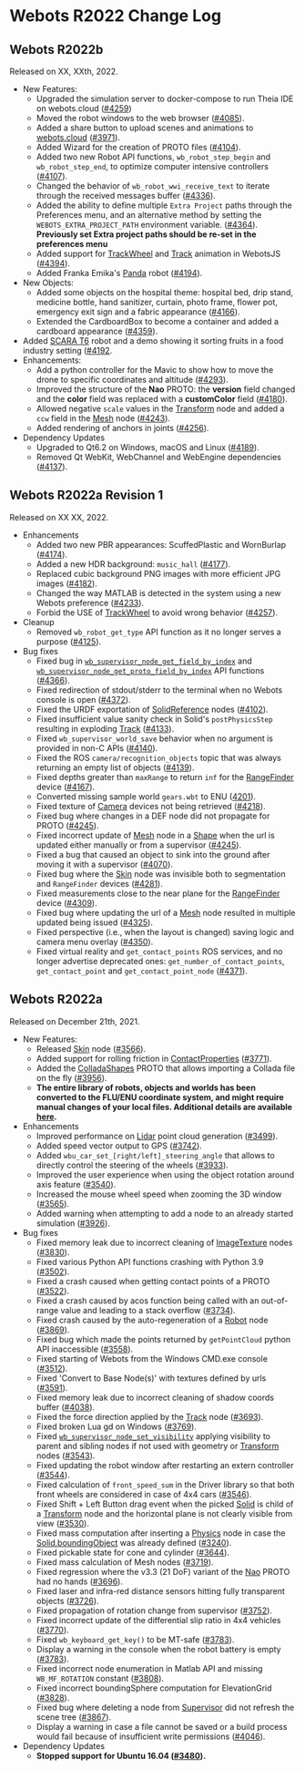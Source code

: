 # Webots R2022 Change Log

## Webots R2022b
Released on XX, XXth, 2022.

  - New Features:
    - Upgraded the simulation server to docker-compose to run Theia IDE on webots.cloud ([#4259](https://github.com/cyberbotics/webots/pull/4259))
    - Moved the robot windows to the web browser ([#4085](https://github.com/cyberbotics/webots/pull/4085)).
    - Added a share button to upload scenes and animations to [webots.cloud](https://webots.cloud) ([#3971](https://github.com/cyberbotics/webots/pull/3971)).
    - Added Wizard for the creation of PROTO files ([#4104](https://github.com/cyberbotics/webots/pull/4104)).
    - Added two new Robot API functions, `wb_robot_step_begin` and `wb_robot_step_end`, to optimize computer intensive controllers ([#4107](https://github.com/cyberbotics/webots/pull/4107)).
    - Changed the behavior of `wb_robot_wwi_receive_text` to iterate through the received messages buffer ([#4336](https://github.com/cyberbotics/webots/pull/4336)).
    - Added the ability to define multiple `Extra Project` paths through the Preferences menu, and an alternative method by setting the `WEBOTS_EXTRA_PROJECT_PATH` environment variable. ([#4364](https://github.com/cyberbotics/webots/pull/4364)). **Previously set Extra project paths should be re-set in the preferences menu**
    - Added support for [TrackWheel](trackwheel.md) and [Track](track.md) animation in WebotsJS ([#4394](https://github.com/cyberbotics/webots/pull/4394)).
    - Added Franka Emika's [Panda](../guide/panda.md) robot ([#4194](https://github.com/cyberbotics/webots/pull/4194)).
  - New Objects:
    - Added some objects on the hospital theme: hospital bed, drip stand, medicine bottle, hand sanitizer, curtain, photo frame, flower pot, emergency exit sign and a fabric appearance ([#4166](https://github.com/cyberbotics/webots/pull/4166)).
    - Extended the CardboardBox to become a container and added a cardboard appearance ([#4359](https://github.com/cyberbotics/webots/pull/4359)).
  - Added [SCARA T6](../guide/scara-epson-t6.md) robot and a demo showing it sorting fruits in a food industry setting ([#4192](https://github.com/cyberbotics/webots/pull/4192).
  - Enhancements:
    - Add a python controller for the Mavic to show how to move the drone to specific coordinates and altitude ([#4293](https://github.com/cyberbotics/webots/pull/4293)).
    - Improved the structure of the **Nao** PROTO: the **version** field changed and the **color** field was replaced with a **customColor** field ([#4180](https://github.com/cyberbotics/webots/pull/4180)).
    - Allowed negative `scale` values in the [Transform](transform.md) node and added a `ccw` field in the [Mesh](mesh.md) node ([#4243](https://github.com/cyberbotics/webots/pull/4243)).
    - Added rendering of anchors in joints ([#4256](https://github.com/cyberbotics/webots/pull/4256)).
  - Dependency Updates
    - Upgraded to Qt6.2 on Windows, macOS and Linux ([#4189](https://github.com/cyberbotics/webots/pull/4189)).
    - Removed Qt WebKit, WebChannel and WebEngine dependencies ([#4137](https://github.com/cyberbotics/webots/pull/4137)).

## Webots R2022a Revision 1
Released on XX XX, 2022.
  - Enhancements
    - Added two new PBR appearances: ScuffedPlastic and WornBurlap ([#4174](https://github.com/cyberbotics/webots/pull/4174)).
    - Added a new HDR background: `music_hall` ([#4177](https://github.com/cyberbotics/webots/pull/4177)).
    - Replaced cubic background PNG images with more efficient JPG images ([#4182](https://github.com/cyberbotics/webots/pull/4182)).
    - Changed the way MATLAB is detected in the system using a new Webots preference ([#4233](https://github.com/cyberbotics/webots/pull/4233)).
    - Forbid the USE of [TrackWheel](trackwheel.md) to avoid wrong behavior ([#4257](https://github.com/cyberbotics/webots/pull/4257)).
  - Cleanup
    - Removed `wb_robot_get_type` API function as it no longer serves a purpose ([#4125](https://github.com/cyberbotics/webots/pull/4125)).
  - Bug fixes
    - Fixed bug in [`wb_supervisor_node_get_field_by_index`](supervisor.md#wb_supervisor_node_get_field_by_index) and [`wb_supervisor_node_get_proto_field_by_index`](supervisor.md#wb_supervisor_node_get_proto_field_by_index) API functions ([#4366](https://github.com/cyberbotics/webots/pull/4366)).
    - Fixed redirection of stdout/stderr to the terminal when no Webots console is open ([#4372](https://github.com/cyberbotics/webots/pull/4372)).
    - Fixed the URDF exportation of [SolidReference](solidreference.md) nodes ([#4102](https://github.com/cyberbotics/webots/pull/4102)).
    - Fixed insufficient value sanity check in Solid's `postPhysicsStep` resulting in exploding [Track](track.md) ([#4133](https://github.com/cyberbotics/webots/pull/4133)).
    - Fixed `wb_supervisor_world_save` behavior when no argument is provided in non-C APIs ([#4140](https://github.com/cyberbotics/webots/pull/4140)).
    - Fixed the ROS `camera/recognition_objects` topic that was always returning an empty list of objects ([#4139](https://github.com/cyberbotics/webots/pull/4139)).
    - Fixed depths greater than `maxRange` to return `inf` for the [RangeFinder](rangefinder.md) device ([#4167](https://github.com/cyberbotics/webots/pull/4167)).
    - Converted missing sample world `gears.wbt` to ENU ([4201](https://github.com/cyberbotics/webots/pull/4201)).
    - Fixed texture of [Camera](camera.md) devices not being retrieved ([#4218](https://github.com/cyberbotics/webots/pull/4218)).
    - Fixed bug where changes in a DEF node did not propagate for PROTO ([#4245](https://github.com/cyberbotics/webots/pull/4245)).
    - Fixed incorrect update of [Mesh](mesh.md) node in a [Shape](shape.md) when the url is updated either manually or from a supervisor ([#4245](https://github.com/cyberbotics/webots/pull/4245)).
    - Fixed a bug that caused an object to sink into the ground after moving it with a supervisor ([#4070](https://github.com/cyberbotics/webots/pull/4070)).
    - Fixed bug where the [Skin](skin.md) node was invisible both to segmentation and `RangeFinder` devices ([#4281](https://github.com/cyberbotics/webots/pull/4281)).
    - Fixed measurements close to the near plane for the [RangeFinder](rangefinder.md) device ([#4309](https://github.com/cyberbotics/webots/pull/4309)).
    - Fixed bug where updating the url of a [Mesh](mesh.md) node resulted in multiple updated being issued ([#4325](https://github.com/cyberbotics/webots/pull/4325)).
    - Fixed perspective (i.e., when the layout is changed) saving logic and camera menu overlay ([#4350](https://github.com/cyberbotics/webots/pull/4350)).
    - Fixed virtual reality and `get_contact_points` ROS services, and no longer advertise deprecated ones: `get_number_of_contact_points`, `get_contact_point` and `get_contact_point_node` ([#4371](https://github.com/cyberbotics/webots/pull/4371)).

## Webots R2022a
Released on December 21th, 2021.

  - New Features:
    - Released [Skin](skin.md) node ([#3566](https://github.com/cyberbotics/webots/pull/3566)).
    - Added support for rolling friction in [ContactProperties](contactproperties.md) ([#3771](https://github.com/cyberbotics/webots/pull/3771)).
    - Added the [ColladaShapes](../guide/object-shapes.md#colladashapes) PROTO that allows importing a Collada file on the fly ([#3956](https://github.com/cyberbotics/webots/pull/3956)).
    - **The entire library of robots, objects and worlds has been converted to the FLU/ENU coordinate system, and might require manual changes of your local files. Additional details are available [here](https://github.com/cyberbotics/webots/wiki/How-to-adapt-your-world-or-PROTO-to-Webots-R2022a).**
  - Enhancements
    - Improved performance on [Lidar](lidar.md) point cloud generation ([#3499](https://github.com/cyberbotics/webots/pull/3499)).
    - Added speed vector output to GPS ([#3742](https://github.com/cyberbotics/webots/pull/3742)).
    - Added `wbu_car_set_[right/left]_steering_angle` that allows to directly control the steering of the wheels ([#3933](https://github.com/cyberbotics/webots/pull/3933)).
    - Improved the user experience when using the object rotation around axis feature ([#3540](https://github.com/cyberbotics/webots/pull/3540)).
    - Increased the mouse wheel speed when zooming the 3D window ([#3565](https://github.com/cyberbotics/webots/pull/3565)).
    - Added warning when attempting to add a node to an already started simulation ([#3926](https://github.com/cyberbotics/webots/pull/3926)).
  - Bug fixes
    - Fixed memory leak due to incorrect cleaning of [ImageTexture](imagetexture.md) nodes ([#3830](https://github.com/cyberbotics/webots/pull/3830)).
    - Fixed various Python API functions crashing with Python 3.9 ([#3502](https://github.com/cyberbotics/webots/pull/3502)).
    - Fixed a crash caused when getting contact points of a PROTO ([#3522](https://github.com/cyberbotics/webots/pull/3522)).
    - Fixed a crash caused by acos function being called with an out-of-range value and leading to a stack overflow ([#3734](https://github.com/cyberbotics/webots/pull/3734)).
    - Fixed crash caused by the auto-regeneration of a [Robot](robot.md) node ([#3869](https://github.com/cyberbotics/webots/pull/3869)).
    - Fixed bug which made the points returned by `getPointCloud` python API inaccessible ([#3558](https://github.com/cyberbotics/webots/pull/3558)).
    - Fixed starting of Webots from the Windows CMD.exe console ([#3512](https://github.com/cyberbotics/webots/pull/3512)).
    - Fixed 'Convert to Base Node(s)' with textures defined by urls ([#3591](https://github.com/cyberbotics/webots/pull/3591)).
    - Fixed memory leak due to incorrect cleaning of shadow coords buffer ([#4038](https://github.com/cyberbotics/webots/pull/4038)).
    - Fixed the force direction applied by the [Track](track.md) node ([#3693](https://github.com/cyberbotics/webots/pull/3693)).
    - Fixed broken Lua gd on Windows ([#3769](https://github.com/cyberbotics/webots/pull/3769)).
    - Fixed [`wb_supervisor_node_set_visibility`](supervisor.md#wb_supervisor_node_set_visibility) applying visibility to parent and sibling nodes if not used with geometry or [Transform](transform.md) nodes ([#3543](https://github.com/cyberbotics/webots/pull/3543)).
    - Fixed updating the robot window after restarting an extern controller ([#3544](https://github.com/cyberbotics/webots/pull/3544)).
    - Fixed calculation of `front_speed_sum` in the Driver library so that both front wheels are considered in case of 4x4 cars ([#3546](https://github.com/cyberbotics/webots/pull/3546)).
    - Fixed Shift + Left Button drag event when the picked [Solid](solid.md) is child of a [Transform](transform.md) node and the horizontal plane is not clearly visible from view ([#3530](https://github.com/cyberbotics/webots/pull/3530)).
    - Fixed mass computation after inserting a [Physics](physics.md) node in case the [Solid.boundingObject](solid.md) was already defined ([#3240](https://github.com/cyberbotics/webots/pull/3240)).
    - Fixed pickable state for cone and cylinder ([#3644](https://github.com/cyberbotics/webots/pull/3644)).
    - Fixed mass calculation of Mesh nodes ([#3719](https://github.com/cyberbotics/webots/pull/3719)).
    - Fixed regression where the v3.3 (21 DoF) variant of the [Nao](../guide/nao.md) PROTO had no hands ([#3696](https://github.com/cyberbotics/webots/pull/3696)).
    - Fixed laser and infra-red distance sensors hitting fully transparent objects ([#3726](https://github.com/cyberbotics/webots/pull/3726)).
    - Fixed propagation of rotation change from supervisor ([#3752](https://github.com/cyberbotics/webots/pull/3752)).
    - Fixed incorrect update of the differential slip ratio in 4x4 vehicles ([#3770](https://github.com/cyberbotics/webots/pull/3770)).
    - Fixed `wb_keyboard_get_key()` to be MT-safe ([#3783](https://github.com/cyberbotics/webots/pull/3783)).
    - Display a warning in the console when the robot battery is empty ([#3783](https://github.com/cyberbotics/webots/pull/3783)).
    - Fixed incorrect node enumeration in Matlab API and missing `WB_MF_ROTATION` constant ([#3808](https://github.com/cyberbotics/webots/pull/3808)).
    - Fixed incorrect boundingSphere computation for ElevationGrid ([#3828](https://github.com/cyberbotics/webots/pull/3828)).
    - Fixed bug where deleting a node from [Supervisor](supervisor.md) did not refresh the scene tree ([#3867](https://github.com/cyberbotics/webots/pull/3867)).
    - Display a warning in case a file cannot be saved or a build process would fail because of insufficient write permissions ([#4046](https://github.com/cyberbotics/webots/pull/4046)).
  - Dependency Updates
    - **Stopped support for Ubuntu 16.04 ([#3480](https://github.com/cyberbotics/webots/pull/3480)).**
